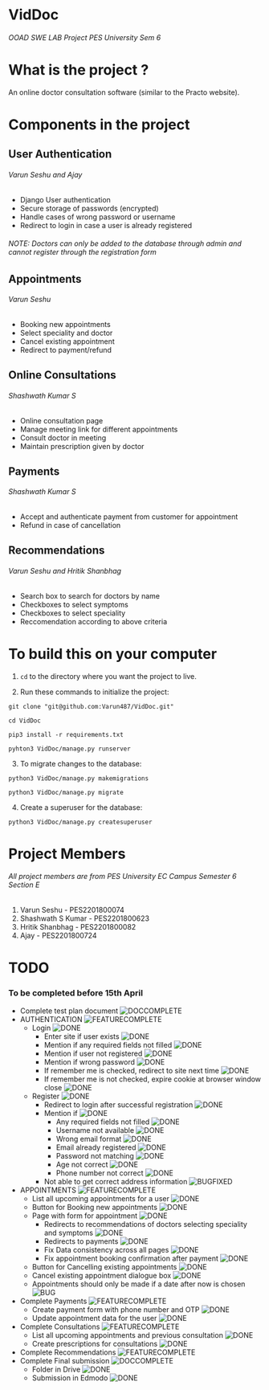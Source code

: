 # VidDoc
###### OOAD SWE LAB Project PES University Sem 6 

# What is the project ?

An online doctor consultation software (similar to the Practo website).

# Components in the project

## User Authentication
###### Varun Seshu and Ajay
- Django User authentication
- Secure storage of passwords (encrypted)
- Handle cases of wrong password or username
- Redirect to login in case a user is already registered

###### NOTE: Doctors can only be added to the database through admin and cannot register through the registration form

## Appointments
###### Varun Seshu
- Booking new appointments
- Select speciality and doctor
- Cancel existing appointment
- Redirect to payment/refund

## Online Consultations
###### Shashwath Kumar S
- Online consultation page
- Manage meeting link for different appointments
- Consult doctor in meeting
- Maintain prescription given by doctor

## Payments
###### Shashwath Kumar S
- Accept and authenticate payment from customer for appointment
- Refund in case of cancellation

## Recommendations
###### Varun Seshu and Hritik Shanbhag 
- Search box to search for doctors by name
- Checkboxes to select symptoms
- Checkboxes to select speciality
- Reccomendation according to above criteria

# To build this on your computer

1. ```cd``` to the directory where you want the project to live.

2. Run these commands to initialize the project:

```
git clone "git@github.com:Varun487/VidDoc.git"

cd VidDoc

pip3 install -r requirements.txt

pyhton3 VidDoc/manage.py runserver
```
3. To migrate changes to the database:
```
python3 VidDoc/manage.py makemigrations

python3 VidDoc/manage.py migrate
```
4. Create a superuser for the database:
```
python3 VidDoc/manage.py createsuperuser
```

# Project Members
###### All project members are from PES University EC Campus Semester 6 Section E

1. Varun Seshu - PES2201800074
2. Shashwath S Kumar - PES2201800623 
3. Hritik Shanbhag - PES2201800082
4. Ajay - PES2201800724

# TODO
### To be completed before 15th April
- Complete test plan document  ![DOCCOMPLETE]
- AUTHENTICATION ![FEATURECOMPLETE]
  - Login ![DONE]
    - Enter site if user exists ![DONE]
    - Mention if any required fields not filled ![DONE]
    - Mention if user not registered ![DONE]
    - Mention if wrong password ![DONE]
    - If remember me is checked, redirect to site next time ![DONE]
    - If remember me is not checked, expire cookie at browser window close ![DONE]
  - Register ![DONE]
    - Redirect to login after successful registration ![DONE]
    - Mention if ![DONE]
      - Any required fields not filled ![DONE]
      - Username not available ![DONE]
      - Wrong email format ![DONE]
      - Email already registered ![DONE]
      - Password not matching ![DONE]
      - Age not correct ![DONE]
      - Phone number not correct ![DONE]
    - Not able to get correct address information ![BUGFIXED]
- APPOINTMENTS ![FEATURECOMPLETE]
  - List all upcoming appointments for a user  ![DONE]
  - Button for Booking new appointments  ![DONE]
  - Page with form for appointment  ![DONE]
    - Redirects to recommendations of doctors selecting speciality and symptoms  ![DONE]
    - Redirects to payments  ![DONE]
    - Fix Data consistency across all pages  ![DONE]
    - Fix appointment booking confirmation after payment  ![DONE]
  - Button for Cancelling existing appointments  ![DONE]  
  - Cancel existing appointment dialogue box  ![DONE]
  - Appointments should only be made if a date after now is chosen ![BUG]
- Complete Payments  ![FEATURECOMPLETE]
    - Create payment form with phone number and OTP ![DONE]
    - Update appointment data for the user ![DONE]
- Complete Consultations  ![FEATURECOMPLETE]
    - List all upcoming appointments and previous consultation ![DONE]
    - Create prescriptions for consultations ![DONE]
- Complete Recommendations  ![FEATURECOMPLETE]
- Complete Final submission ![DOCCOMPLETE]
  - Folder in Drive ![DONE]
  - Submission in Edmodo ![DONE]

[DONE]: https://img.shields.io/badge/DONE-brightgreen
[INCOMPLETE]: https://img.shields.io/badge/INCOMPLETE-red
[BUG]: https://img.shields.io/badge/BUG-red
[BUGFIXED]: https://img.shields.io/badge/BUG-FIXED-brightgreen
[FEATUREINCOMPLETE]: https://img.shields.io/badge/FEATURE-INCOMPLETE-red
[FEATURECOMPLETE]: https://img.shields.io/badge/FEATURE-COMPLETE-brightgreen
[MEETINGINCOMPLETE]: https://img.shields.io/badge/MEETING-INCOMPLETE-red
[DOCINCOMPLETE]: https://img.shields.io/badge/DOC-INCOMPLETE-red
[DOCCOMPLETE]: https://img.shields.io/badge/DOC-COMPLETE-brightgreen
